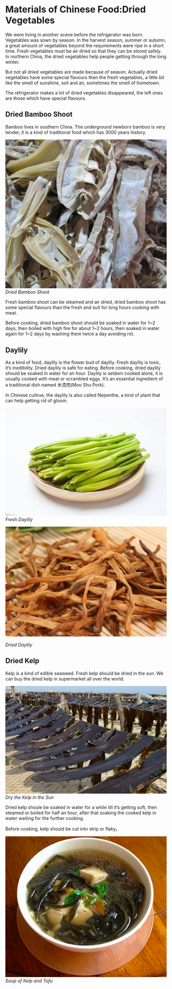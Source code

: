 # Materials of Chinese Food:Dried Vegetables

We were living in another scene before the refrigerator was born. Vegetables was sown by season. In the harvest season, summer or autumn, a great amount of vegetables beyond the requirements were ripe in a short time. Fresh vegetables must be air dried so that they can be stored safely. In northern China, the dried vegetables help people getting through the long winter. 



But not all dried vegetables are made because of season. Actually dried vegetables have some special flavours then the fresh vegetables, a little bit like the smell of sunshine, soil and air, sometimes the smell of hometown. 



The refrigerator makes a lot of dried vegetables disappeared, the left ones are those which have special flavours.



## Dried Bamboo Shoot

Bamboo lives in southern China. The underground newborn bamboo is very tender, it is a kind of traditional food which has 3000 years history.  

![Dried Bamboo Shoot](driedBambooShoot.jpeg)
*Dried Bamboo Shoot*

Fresh bamboo shoot can be steamed and air dried, dried bamboo shoot has some special flavours than the fresh and suit for long hours cooking with meat. 



Before cooking, dried bamboo shoot should be soaked in water for 1~2 days, then boiled with high fire for about 1~2 hours, then soaked in water again for 1~2 days by washing them twice a day avoiding rot. 



##  Daylily

As a kind of food, daylily is the flower bud of daylily. Fresh daylily is toxic, it’s inedibility. Dried daylily is safe for eating. Before cooking, dried daylily should be soaked in water for an hour. Daylily is seldom cooked alone, it is usually cooked with meat or scrambled eggs. It’s an essential ingredient of a traditional dish named 木须肉(Moo Shu Pork).



In Chinese cultrue, the daylily is also called Nepenthe, a kind of plant that can help getting rid of gloom. 

![Fresh Daylily](freshDaylily.jpeg)*Fresh Daylily*



![Dried Daylily](driedDaylily.jpeg)


*Dried Daylily*



## Dried Kelp

Kelp is a kind of edible seaweed. Fresh kelp should be dried in the sun. We can buy the dried kelp in supermarket all over the world.    

![Dried Kelp](kelp1.png)*Dry the Kelp in the Sun*



Dried kelp shoule be soaked in water for a while till it’s getting soft, then steamed or boiled for half an hour, after that soaking the cooked kelp in water waiting for the further cooking.   



Before cooking, kelp should be cut into strip or flaky。

![Soup of Kelp and Tofu](kelpSoup.png)*Soup of Kelp and Tofu*